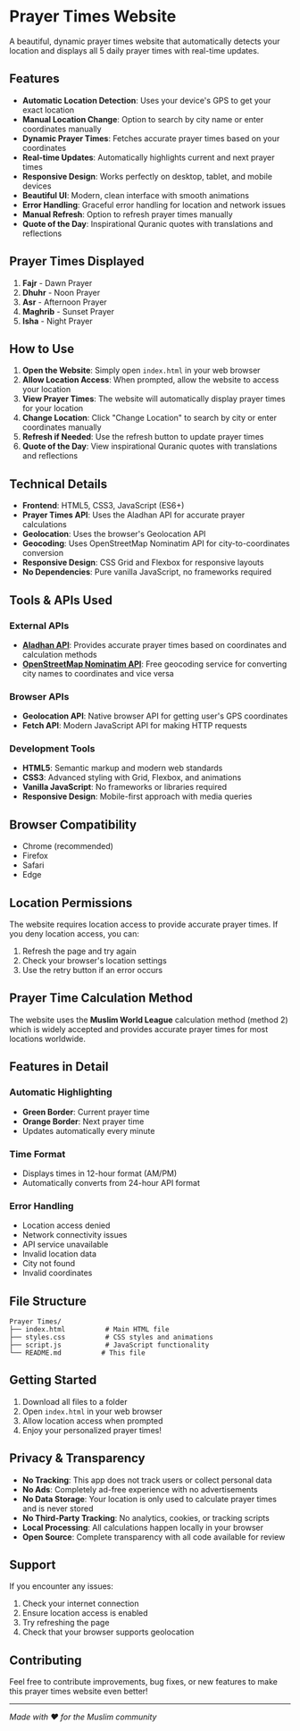 # Prayer Times Website

A beautiful, dynamic prayer times website that automatically detects your location and displays all 5 daily prayer times with real-time updates.

## Features

- **Automatic Location Detection**: Uses your device's GPS to get your exact location
- **Manual Location Change**: Option to search by city name or enter coordinates manually
- **Dynamic Prayer Times**: Fetches accurate prayer times based on your coordinates
- **Real-time Updates**: Automatically highlights current and next prayer times
- **Responsive Design**: Works perfectly on desktop, tablet, and mobile devices
- **Beautiful UI**: Modern, clean interface with smooth animations
- **Error Handling**: Graceful error handling for location and network issues
- **Manual Refresh**: Option to refresh prayer times manually
- **Quote of the Day**: Inspirational Quranic quotes with translations and reflections

## Prayer Times Displayed

1. **Fajr** - Dawn Prayer
2. **Dhuhr** - Noon Prayer  
3. **Asr** - Afternoon Prayer
4. **Maghrib** - Sunset Prayer
5. **Isha** - Night Prayer

## How to Use

1. **Open the Website**: Simply open `index.html` in your web browser
2. **Allow Location Access**: When prompted, allow the website to access your location
3. **View Prayer Times**: The website will automatically display prayer times for your location
4. **Change Location**: Click "Change Location" to search by city or enter coordinates manually
5. **Refresh if Needed**: Use the refresh button to update prayer times
6. **Quote of the Day**: View inspirational Quranic quotes with translations and reflections

## Technical Details

- **Frontend**: HTML5, CSS3, JavaScript (ES6+)
- **Prayer Times API**: Uses the Aladhan API for accurate prayer calculations
- **Geolocation**: Uses the browser's Geolocation API
- **Geocoding**: Uses OpenStreetMap Nominatim API for city-to-coordinates conversion
- **Responsive Design**: CSS Grid and Flexbox for responsive layouts
- **No Dependencies**: Pure vanilla JavaScript, no frameworks required

## Tools & APIs Used

### External APIs
- **[Aladhan API](https://aladhan.com/prayer-times-api)**: Provides accurate prayer times based on coordinates and calculation methods
- **[OpenStreetMap Nominatim API](https://nominatim.org/)**: Free geocoding service for converting city names to coordinates and vice versa

### Browser APIs
- **Geolocation API**: Native browser API for getting user's GPS coordinates
- **Fetch API**: Modern JavaScript API for making HTTP requests

### Development Tools
- **HTML5**: Semantic markup and modern web standards
- **CSS3**: Advanced styling with Grid, Flexbox, and animations
- **Vanilla JavaScript**: No frameworks or libraries required
- **Responsive Design**: Mobile-first approach with media queries

## Browser Compatibility

- Chrome (recommended)
- Firefox
- Safari
- Edge

## Location Permissions

The website requires location access to provide accurate prayer times. If you deny location access, you can:

1. Refresh the page and try again
2. Check your browser's location settings
3. Use the retry button if an error occurs

## Prayer Time Calculation Method

The website uses the **Muslim World League** calculation method (method 2) which is widely accepted and provides accurate prayer times for most locations worldwide.

## Features in Detail

### Automatic Highlighting
- **Green Border**: Current prayer time
- **Orange Border**: Next prayer time
- Updates automatically every minute

### Time Format
- Displays times in 12-hour format (AM/PM)
- Automatically converts from 24-hour API format

### Error Handling
- Location access denied
- Network connectivity issues
- API service unavailable
- Invalid location data
- City not found
- Invalid coordinates

## File Structure

```
Prayer Times/
├── index.html          # Main HTML file
├── styles.css          # CSS styles and animations
├── script.js           # JavaScript functionality
└── README.md          # This file
```

## Getting Started

1. Download all files to a folder
2. Open `index.html` in your web browser
3. Allow location access when prompted
4. Enjoy your personalized prayer times!

## Privacy & Transparency

- **No Tracking**: This app does not track users or collect personal data
- **No Ads**: Completely ad-free experience with no advertisements
- **No Data Storage**: Your location is only used to calculate prayer times and is never stored
- **No Third-Party Tracking**: No analytics, cookies, or tracking scripts
- **Local Processing**: All calculations happen locally in your browser
- **Open Source**: Complete transparency with all code available for review

## Support

If you encounter any issues:

1. Check your internet connection
2. Ensure location access is enabled
3. Try refreshing the page
4. Check that your browser supports geolocation

## Contributing

Feel free to contribute improvements, bug fixes, or new features to make this prayer times website even better!

---

*Made with ❤️ for the Muslim community* 